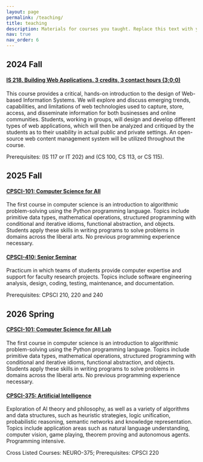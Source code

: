 ```yaml
---
layout: page
permalink: /teaching/
title: teaching
description: Materials for courses you taught. Replace this text with your description.
nav: true
nav_order: 6
---
```



## 2024 Fall

#### [IS 218. Building Web Applications. 3 credits, 3 contact hours (3;0;0)](https://catalog.njit.edu/search/?P=IS%20218)

This course provides a critical, hands-on introduction to the design of Web-based Information Systems. We will explore and discuss emerging trends, capabilities, and limitations of web technologies used to capture, store, access, and disseminate information for both businesses and online communities. Students, working in groups, will design and develop different types of web applications, which will then be analyzed and critiqued by the students as to their usability in actual public and private settings. An open-source web content management system will be utilized throughout the course.

Prerequisites: (IS 117 or IT 202) and (CS 100, CS 113, or CS 115). 


## 2025 Fall

#### [CPSCI-101: Computer Science for All](https://hamilton.smartcatalogiq.com/en/2020-21/college-catalogue/academicprograms/computer-science/computer-science-courses)

The first course in computer science is an introduction to algorithmic problem-solving using the Python programming language. Topics include primitive data types, mathematical operations, structured programming with conditional and iterative idioms, functional abstraction, and objects. Students apply these skills in writing programs to solve problems in domains across the liberal arts. No previous programming experience necessary.

#### [CPSCI-410: Senior Seminar](https://hamilton.smartcatalogiq.com/en/2020-21/college-catalogue/academicprograms/computer-science/computer-science-courses)

Practicum in which teams of students provide computer expertise and support for faculty research projects. Topics include software engineering analysis, design, coding, testing, maintenance, and documentation.

Prerequisites: CPSCI 210, 220 and 240

## 2026 Spring

#### [CPSCI-101: Computer Science for All Lab](https://hamilton.smartcatalogiq.com/en/2020-21/college-catalogue/academicprograms/computer-science/computer-science-courses)

The first course in computer science is an introduction to algorithmic problem-solving using the Python programming language. Topics include primitive data types, mathematical operations, structured programming with conditional and iterative idioms, functional abstraction, and objects. Students apply these skills in writing programs to solve problems in domains across the liberal arts. No previous programming experience necessary.


#### [CPSCI-375: Artificial Intelligence](https://hamilton.smartcatalogiq.com/en/2020-21/college-catalogue/academicprograms/computer-science/computer-science-courses)

Exploration of AI theory and philosophy, as well as a variety of algorithms and data structures, such as heuristic strategies, logic unification, probabilistic reasoning, semantic networks and knowledge representation. Topics include application areas such as natural language understanding, computer vision, game playing, theorem proving and autonomous agents. Programming intensive.

Cross Listed Courses: NEURO-375; Prerequisites: CPSCI 220